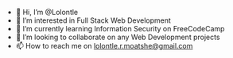 - 👋 Hi, I’m @Lolontle
- 👀 I’m interested in Full Stack Web Development
- 🌱 I’m currently learning Information Security on FreeCodeCamp
- 💞️ I’m looking to collaborate on any Web Development projects
- 📫 How to reach me on lolontle.r.moatshe@gmail.com

<!---
Lolontle/Lolontle is a ✨ special ✨ repository because its `README.md` (this file) appears on your GitHub profile.
You can click the Preview link to take a look at your changes.
--->
